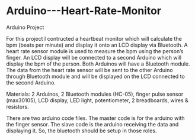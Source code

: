 # Arduino---Heart-Rate-Monitor
Arduino Project

For this project I contructed a heartbeat monitor which will calculate the bpm (beats per minute) and 
display it onto an LCD display via Bluetooth. A heart rate sensor module is used to measure the bpm using 
the person’s finger. An LCD display will be connected to a second Arduino which will display the bpm of the 
person. Both Arduinos will have a Bluetooth module. The data from the heart rate sensor will be sent to the 
other Arduino through Bluetooth module and will be displayed on the LCD connected to the second Arduino.

Materials: 2 Arduinos, 2 Bluetooth modules (HC-05), finger pulse sensor (max30105), LCD display, LED light, potentiometer, 2 breadboards, wires & resistors.

There are two arduino code files. The master code is for the arduino with the finger sensor. The slave code is the arduino receiving the data and displaying it. So, the bluetooth should be setup in those roles.
  
